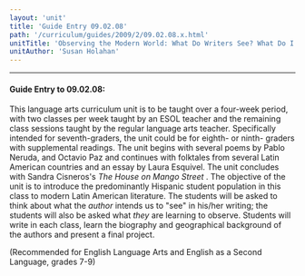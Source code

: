 ```yaml
---
layout: 'unit'
title: 'Guide Entry 09.02.08'
path: '/curriculum/guides/2009/2/09.02.08.x.html'
unitTitle: 'Observing the Modern World: What Do Writers See? What Do I See about Myself?'
unitAuthor: 'Susan Holahan'
---
```


<body>
<hr/>
 <h4>
  Guide Entry to 09.02.08:
 </h4>
 This language arts curriculum unit is to be taught over a four-week period, with two classes per week taught by an ESOL teacher and the remaining class sessions taught by the regular language arts teacher. Specifically intended for seventh-graders, the unit could be for eighth- or ninth- graders with supplemental readings. The unit begins with several poems by Pablo Neruda, and Octavio Paz and continues with folktales from several Latin American countries and an essay by Laura Esquivel. The unit concludes with Sandra Cisneros's
 <i>
  The House on Mango Street
 </i>
 . The objective of the unit is to introduce the predominantly Hispanic student population in this class to modern Latin American literature. The students will be asked to think about what the
 <i>
  author
 </i>
 intends us to "see" in his/her writing; the students will also be asked what
 <i>
  they
 </i>
 are learning to observe. Students will write in each class, learn the biography and geographical background of the authors and present a final project.
<p>
  (Recommended for English Language Arts and English as a Second Language, grades 7-9)
 </p>

</body>
